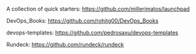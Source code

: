 A collection of quick starters: https://github.com/millerjmatos/launchpad

DevOps_Books: https://github.com/rohitg00/DevOps_Books

devops-templates: https://github.com/pedrosaxu/devops-templates

Rundeck: https://github.com/rundeck/rundeck